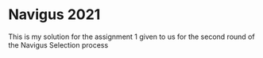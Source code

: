 # Navigus 2021
This is my solution for the assignment 1 given to us for the second round of the Navigus Selection process

